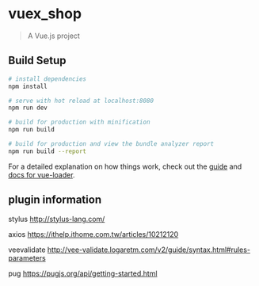 # vuex_shop

> A Vue.js project

## Build Setup

``` bash
# install dependencies
npm install

# serve with hot reload at localhost:8080
npm run dev

# build for production with minification
npm run build

# build for production and view the bundle analyzer report
npm run build --report
```

For a detailed explanation on how things work, check out the [guide](http://vuejs-templates.github.io/webpack/) and [docs for vue-loader](http://vuejs.github.io/vue-loader).

## plugin information

stylus http://stylus-lang.com/

axios https://ithelp.ithome.com.tw/articles/10212120

veevalidate http://vee-validate.logaretm.com/v2/guide/syntax.html#rules-parameters

pug https://pugjs.org/api/getting-started.html
